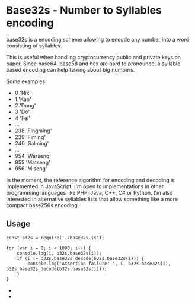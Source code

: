 Base32s - Number to Syllables encoding
======================================

base32s is a encoding scheme allowing to encode any number into a word consisting of syllables.

This is useful when handling cryptocurrency public and private keys on paper. Since base64, base58 and hex are hard to pronounce, a syllable based encoding can help talking about big numbers.

Some examples:
- 0 'Nix'
- 1 'Kan'
- 2 'Dong'
- 3 'Do'
- 4 'Fei'
- ...
- 238 'Fingming'
- 239 'Fiming'
- 240 'Salming'
- ...
- 954 'Warseng'
- 955 'Matseng'
- 956 'Miseng'


In the moment, the reference algorithm for encoding and decoding is implemented in JavaScript. I'm open to implementations in other programming languages like PHP, Java, C++, C# or Python. I'm also interested in alternative syllables lists that allow something like a more compact base256s encoding.

Usage
-----

```
const b32s = require('./base32s.js');

for (var i = 0; i < 1000; i++) {
	console.log(i, b32s.base32s(i));
	if (i != b32s.base32s_decode(b32s.base32s(i))) {
		console.log('Assertion failure: ', i, b32s.base32s(i), b32s.base32s_decode(b32s.base32s(i)));
	}
}
```
-
-
